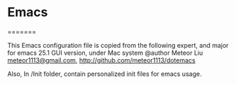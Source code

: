 # Emacs
=======

This Emacs configuration file is copied from the following expert, and major for emacs 25.1 GUI version, under Mac system
@author Meteor Liu <meteor1113@gmail.com>, http://github.com/meteor1113/dotemacs

Also, In /Init folder, contain personalized init files for emacs usage.
